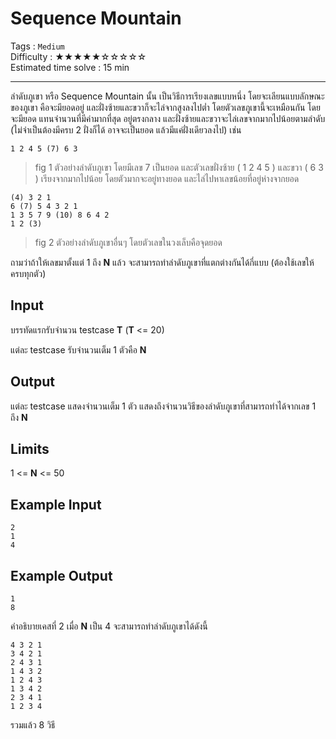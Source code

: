 Sequence Mountain
====================
Tags : `Medium`<br>
Difficulty : &#9733;&#9733;&#9733;&#9733;&#9733;&#9734;&#9734;&#9734;&#9734;&#9734;<br>
Estimated time solve : 15 min<br>

- - -

ลำดับภูเขา หรือ Sequence Mountain นั้น เป็นวิธีการเรียงเลขแบบหนึ่ง โดยจะเลียนแบบลักษณะของภูเขา คือจะมียอดอยู่ และฝั่งซ้ายและขวาก็จะไล่จากสูงลงไปต่ำ โดยตัวเลขภูเขานี้จะเหมือนกัน โดยจะมียอด แทนจำนวนที่มีค่ามากที่สุด อยู่ตรงกลาง และฝั่งซ้ายและขวาจะไล่เลขจากมากไปน้อยตามลำดับ (ไม่จำเป็นต้องมีครบ 2 ฝั่งก็ได้ อาจจะเป็นยอด แล้วมีแค่ฝั่งเดียวลงไป) เช่น
```
1 2 4 5 (7) 6 3
```
> fig 1 ตัวอย่างลำดับภูเขา โดยมีเลข 7 เป็นยอด และตัวเลขฝั่งซ้าย ( 1 2 4 5 ) และขวา ( 6 3 ) เรียงจากมากไปน้อย โดยตัวมากจะอยู่ทางยอด และไล่ไปหาเลขน้อยที่อยู่ห่างจากยอด

```
(4) 3 2 1
6 (7) 5 4 3 2 1
1 3 5 7 9 (10) 8 6 4 2
1 2 (3)
```
> fig 2 ตัวอย่างลำดับภูเขาอื่นๆ โดยตัวเลขในวงเล็บคือจุดยอด

ถามว่าถ้าให้เลขมาตั้งแต่ 1 ถึง **N** แล้ว จะสามารถทำลำดับภูเขาที่แตกต่างกันได้กี่แบบ (ต้องใช้เลขให้ครบทุกตัว)

Input
-----
บรรทัดแรกรับจำนวน testcase **T** (**T** <= 20)

แต่ละ testcase รับจำนวนเต็ม 1 ตัวคือ **N** 

Output
------
แต่ละ testcase แสดงจำนวนเต็ม 1 ตัว แสดงถึงจำนวนวิธีของลำดับภูเขาที่สามารถทำได้จากเลข 1 ถึง **N**

Limits
------
1 <= **N** <= 50

Example Input
-------
```
2
1
4
```

Example Output
-------------
```
1
8
```

คำอธิบายเคสที่ 2 เมื่อ **N** เป็น 4 จะสามารถทำลำดับภูเขาได้ดังนี้
```
4 3 2 1
3 4 2 1
2 4 3 1
1 4 3 2
1 2 4 3
1 3 4 2
2 3 4 1
1 2 3 4
```
รวมแล้ว 8 วิธี